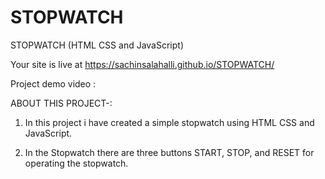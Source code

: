 # STOPWATCH
STOPWATCH (HTML CSS and JavaScript)

Your site is live at https://sachinsalahalli.github.io/STOPWATCH/

Project demo video :

ABOUT THIS PROJECT-:

1. In this project i have created a simple stopwatch using HTML CSS and JavaScript.

2. In the Stopwatch there are three buttons START, STOP, and RESET for operating the stopwatch.

